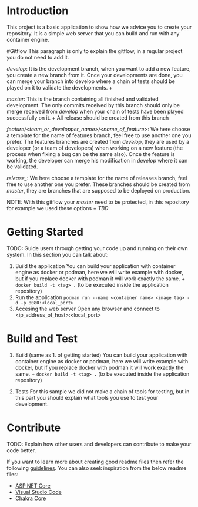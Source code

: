 # Introduction
This project is a basic application to show how we advice you to create your repository.
It is a simple web server that you can build and run with any container engine.

#Gitflow
This paragraph is only to explain the gitflow, in a regular project you do not need to add it.

*develop*: It is the development branch, when you want to add a new feature, you create a new branch from it. Once your developments are done, you can merge your branch into develop where a chain of tests should be played on it to validate the developments. +

*master*: This is the branch containing all finished and validated development. The only commits received by this branch should only be merge received from *develop* when your chain of tests have been played successfully on it. +
All release should be created from this branch

*feature/<team_or_developper_name>/<name_of_feature>*: We here choose a template for the name of features branch, feel free to use another one you prefer. The features branches are created from *develop*, they are used by a developer (or a team of developers) when working on a new feature (the process when fixing a bug can be the same also). Once the feature is working, the developer can merge his modification in *develop* where it can be validated.

*release_<version>*: We here choose a template for the name of releases branch, feel free to use another one you prefer. These branches should be created from *master*, they are branches that are supposed to be deployed on production.

NOTE: With this gitflow your *master* need to be protected, in this repository for example we used these options +
*TBD*

# Getting Started
TODO: Guide users through getting your code up and running on their own system. In this section you can talk about:
1.	Build the application
  You can build your application with container engine as docker or podman, here we will write example with docker, but if you replace docker with podman it will work exactly the same. +
  `docker build -t <tag> .` (to be executed inside the application repository)
2.	Run the application
  `podman run --name <container name> <image tag> -d -p 8080:<local_port>`
3.	Accesing the web server
  Open any browser and connect to <ip_address_of_host>:<local_port>


# Build and Test

1. Build (same as 1. of getting started)
  You can build your application with container engine as docker or podman, here we will write example with docker, but if you replace docker with podman it will work exactly the same. +
  `docker build -t <tag> .` (to be executed inside the application repository)

2. Tests
For this sample we did not make a chain of tools for testing, but in this part you should explain what tools you use to test your development.

# Contribute
TODO: Explain how other users and developers can contribute to make your code better.

If you want to learn more about creating good readme files then refer the following [guidelines](https://docs.microsoft.com/en-us/azure/devops/repos/git/create-a-readme?view=azure-devops). You can also seek inspiration from the below readme files:
- [ASP.NET Core](https://github.com/aspnet/Home)
- [Visual Studio Code](https://github.com/Microsoft/vscode)
- [Chakra Core](https://github.com/Microsoft/ChakraCore)
